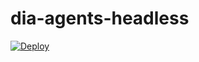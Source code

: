 # dia-agents-headless

[![Deploy](https://www.herokucdn.com/deploy/button.svg)](https://heroku.com/deploy)
